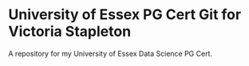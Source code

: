 # University of Essex PG Cert Git for Victoria Stapleton
A repository for my University of Essex Data Science PG Cert.
